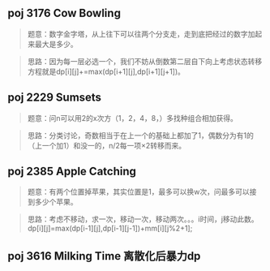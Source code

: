 ## poj 3176 Cow Bowling
>题意：数字金字塔，从上往下可以往两个分支走，走到底把经过的数字加起来最大是多少。

>思路：因为每一层必选一个，我们不妨从倒数第二层自下向上考虑状态转移方程就是dp[i][j]+=max(dp[i+1][j],dp[i+1][j+1])。

## poj 2229 Sumsets
>题意：问n可以用2的x次方（1，2，4，8，）多找种组合相加获得。

>思路：分类讨论，奇数相当于在上一个的基础上都加了1，偶数分为有1的（上一个加1）和没一的，n/2每一项×2转移而来。

## poj 2385 Apple Catching
>题意：有两个位置掉苹果，其实位置是1，最多可以换w次，问最多可以接到多少个苹果。

>思路：考虑不移动，求一次，移动一次，移动两次。。。i时间，j移动此数。dp[i][j]=max(dp[i-1][j],dp[i-1][j-1])+mm[i][j%2+1];

## poj 3616 Milking Time 离散化后暴力dp

